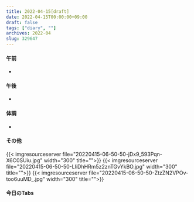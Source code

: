 ```yaml
---
title: 2022-04-15[draft]
date: 2022-04-15T00:00:00+09:00
draft: false
tags: ["diary", ""]
archives: 2022-04
slug: 329647
---
```

#### 午前
- 
#### 午後
- 
#### 体調
- 
#### その他
{{< imgresourceserver file="20220415-06-50-50-jDx9_593Pqn-X6C0SUiu.jpg" width="300" title="">}}
{{< imgresourceserver file="20220415-06-50-50-LIiDhHRm5z2znTGvYkBO.jpg" width="300" title="">}}
{{< imgresourceserver file="20220415-06-50-50-ZtzZN2VPOv-too6uuMD_.jpg" width="300" title="">}}
#### 今日のTabs
